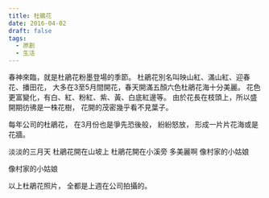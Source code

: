```yaml
---
title: 杜鵑花
date: 2016-04-02
draft: false
tags:
  - 原創
  - 生活
---
```

春神來臨，就是杜鵑花粉墨登場的季節。
杜鵑花別名叫映山紅、滿山紅、迎春花、播田花，
大多在3至5月間開花，春天開滿五顏六色杜鵑花海十分美麗。
花色更富變化，有白、紅、粉紅、紫、黃、白底紅邊等。
由於花長在枝頭上，所以盛開期彷彿是一株花樹，
花開的茂密幾乎看不見葉子。

每年公司的杜鵑花，
在3月份也是爭先恐後般，
紛紛怒放，
形成一片片花海或是花牆。

淡淡的三月天
杜鵑花開在山坡上
杜鵑花開在小溪旁
多美麗啊
像村家的小姑娘

像村家的小姑娘

以上杜鵑花照片，
全都是上週在公司拍攝的。